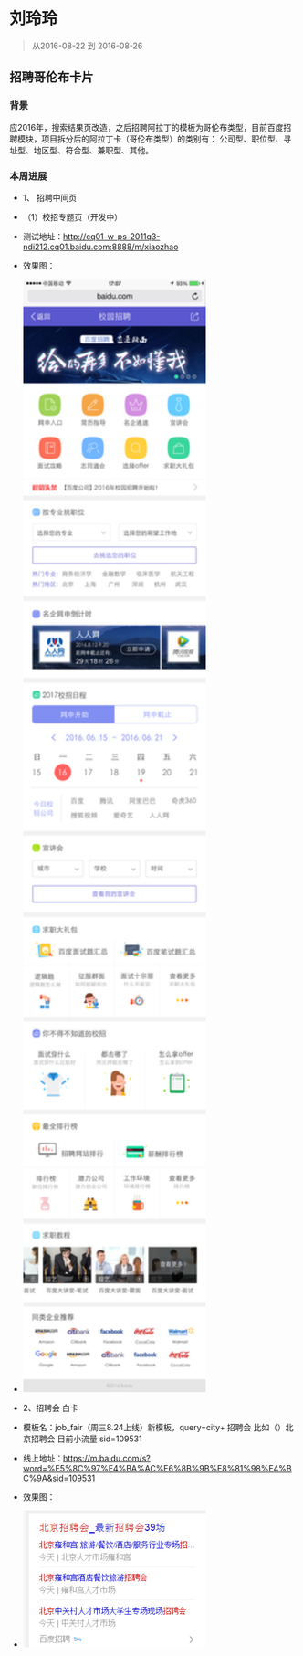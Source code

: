 # 刘玲玲

> 从2016-08-22 到 2016-08-26

## 招聘哥伦布卡片 

### 背景
应2016年，搜索结果页改造，之后招聘阿拉丁的模板为哥伦布类型，目前百度招聘模块，项目拆分后的阿拉丁卡（哥伦布类型）的类别有：
公司型、职位型、寻址型、地区型、符合型、兼职型、其他。

### 本周进展
* 1、 招聘中间页 
*  （1）校招专题页（开发中）
*   测试地址：http://cq01-w-ps-2011q3-ndi212.cq01.baidu.com:8888/m/xiaozhao
*   效果图：
*  <img src="../2016-08-19/img/v_liulingling/zht.png" width="320">

* 2、招聘会 白卡
* 模板名：job_fair（周三8.24上线）新模板，query=city+ 招聘会 比如（）北京招聘会 目前小流量 sid=109531
* 线上地址：https://m.baidu.com/s?word=%E5%8C%97%E4%BA%AC%E6%8B%9B%E8%81%98%E4%BC%9A&sid=109531
* 效果图：
* <img src="../2016-08-19/img/v_liulingling/zph.png" width="320">

